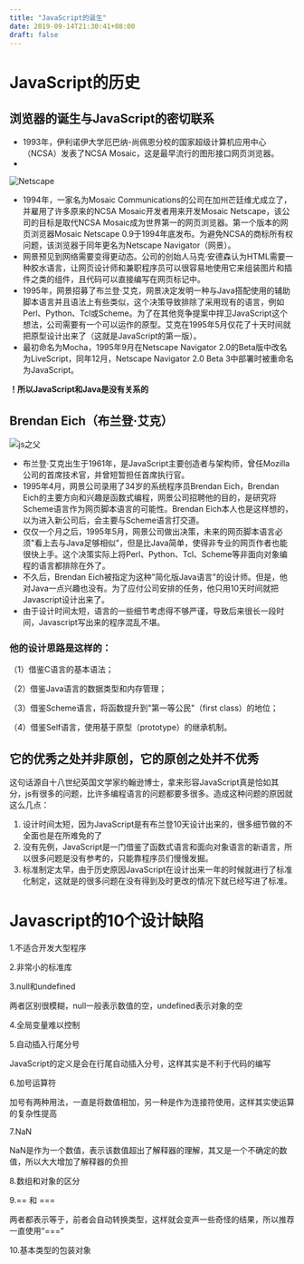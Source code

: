 ```yaml
---
title: "JavaScript的诞生"
date: 2019-09-14T21:30:41+08:00
draft: false
---
```


# JavaScript的历史

## 浏览器的诞生与JavaScript的密切联系

* 1993年，伊利诺伊大学厄巴纳-尚佩恩分校的国家超级计算机应用中心（NCSA）发表了NCSA Mosaic，这是最早流行的图形接口网页浏览器。
* 
![Netscape](/images/NetScape.PNG)
* 1994年，一家名为Mosaic Communications的公司在加州芒廷维尤成立了，并雇用了许多原来的NCSA Mosaic开发者用来开发Mosaic Netscape，该公司的目标是取代NCSA Mosaic成为世界第一的网页浏览器。第一个版本的网页浏览器Mosaic Netscape 0.9于1994年底发布。为避免NCSA的商标所有权问题，该浏览器于同年更名为Netscape Navigator（网景）。
* 网景预见到网络需要变得更动态。公司的创始人马克·安德森认为HTML需要一种胶水语言，让网页设计师和兼职程序员可以很容易地使用它来组装图片和插件之类的组件，且代码可以直接编写在网页标记中。
* 1995年，网景招募了布兰登·艾克，网景决定发明一种与Java搭配使用的辅助脚本语言并且语法上有些类似，这个决策导致排除了采用现有的语言，例如Perl、Python、Tcl或Scheme。为了在其他竞争提案中捍卫JavaScript这个想法，公司需要有一个可以运作的原型。艾克在1995年5月仅花了十天时间就把原型设计出来了（这就是JavaScript的第一版）。
* 最初命名为Mocha，1995年9月在Netscape Navigator 2.0的Beta版中改名为LiveScript，同年12月，Netscape Navigator 2.0 Beta 3中部署时被重命名为JavaScript。

**！所以JavaScript和Java是没有关系的**

## Brendan Eich（布兰登·艾克）

![js之父](/images/js之父.PNG)

* 布兰登·艾克出生于1961年，是JavaScript主要创造者与架构师，曾任Mozilla公司的首席技术官，并曾短暂担任首席执行官。
* 1995年4月，网景公司录用了34岁的系统程序员Brendan Eich，Brendan Eich的主要方向和兴趣是函数式编程，网景公司招聘他的目的，是研究将Scheme语言作为网页脚本语言的可能性。Brendan Eich本人也是这样想的，以为进入新公司后，会主要与Scheme语言打交道。
* 仅仅一个月之后，1995年5月，网景公司做出决策，未来的网页脚本语言必须"看上去与Java足够相似"，但是比Java简单，使得非专业的网页作者也能很快上手。这个决策实际上将Perl、Python、Tcl、Scheme等非面向对象编程的语言都排除在外了。
* 不久后，Brendan Eich被指定为这种"简化版Java语言"的设计师。但是，他对Java一点兴趣也没有。为了应付公司安排的任务，他只用10天时间就把Javascript设计出来了。
* 由于设计时间太短，语言的一些细节考虑得不够严谨，导致后来很长一段时间，Javascript写出来的程序混乱不堪。

### 他的设计思路是这样的：

（1）借鉴C语言的基本语法；

（2）借鉴Java语言的数据类型和内存管理；

（3）借鉴Scheme语言，将函数提升到"第一等公民"（first class）的地位；

（4）借鉴Self语言，使用基于原型（prototype）的继承机制。

## 它的优秀之处并非原创，它的原创之处并不优秀

这句话源自十八世纪英国文学家约翰逊博士，拿来形容JavaScript真是恰如其分，js有很多的问题，比许多编程语言的问题都要多很多。造成这种问题的原因就这么几点：

1. 设计时间太短，因为JavaScript是有布兰登10天设计出来的，很多细节做的不全面也是在所难免的了
2. 没有先例，JavaScript是一门借鉴了函数式语言和面向对象语言的新语言，所以很多问题是没有参考的，只能靠程序员们慢慢发掘。
3. 标准制定太早，由于历史原因JavaScript在设计出来一年的时候就进行了标准化制定，这就是的很多问题在没有得到及时更改的情况下就已经写进了标准。

# Javascript的10个设计缺陷

1.不适合开发大型程序

2.非常小的标准库

3.null和undefined

两者区别很模糊，null一般表示数值的空，undefined表示对象的空

4.全局变量难以控制

5.自动插入行尾分号

JavaScript的定义是会在行尾自动插入分号，这样其实是不利于代码的编写

6.加号运算符

加号有两种用法，一直是将数值相加，另一种是作为连接符使用，这样其实使运算的复杂性提高

7.NaN

NaN是作为一个数值，表示该数值超出了解释器的理解，其又是一个不确定的数值，所以大大增加了解释器的负担

8.数组和对象的区分

9.== 和 ===

两者都表示等于，前者会自动转换类型，这样就会变声一些奇怪的结果，所以推荐一直使用“===”

10.基本类型的包装对象